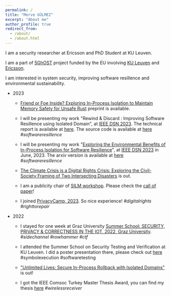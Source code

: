 ```yaml
---
permalink: /
title: "Merve GÜLMEZ"
excerpt: "About me"
author_profile: true
redirect_from: 
  - /about/
  - /about.html
---
```




I am a security researcher at Ericsson and PhD Student at KU Leuven. 

I am a part of [5GhOST](https://5ghosts.eu/) project funded by the EU involving [KU Leuven](https://www.kuleuven.be/kuleuven/) and [Ericsson](https://www.ericsson.com/en). 

I am interested in system security, improving software resillence and environmental sustainability.  


* 2023
  * [Friend or Foe Inside? Exploring In-Process Isolation to Maintain Memory Safety for Unsafe Rust](https://arxiv.org/pdf/2306.08127.pdf) preprint is available. 
  * I will be presenting my work "Rewind & Discard : Improving Software Resillence using Isolated Domain", at [IEEE DSN 2023](https://dsn2023.dei.uc.pt/). The technical report is available at [here](https://arxiv.org/pdf/2205.03205.pdf). The source code is available at [here](https://secure-rewind-and-discard.github.io/) *#softwareresillence*

  * I will be presenting my work "[Exploring the Environmental Benefits of In-Process
Isolation for Software Resilience](https://arxiv.org/pdf/2306.02131.pdf)", at [IEEE DSN 2023](https://dsn2023.dei.uc.pt/) in June, 2023. The arxiv version is available at [here](https://arxiv.org/pdf/2306.02131.pdf) *#softwareresillence*

  * [The Climate Crisis is a Digital Rights Crisis: Exploring the Civil-Society Framing of Two Intersecting Disasters](https://limits.pubpub.org/pub/8544yai8/release/1) is out. 

  * I am a publicity chair of [SILM workshop](https://silm-workshop.github.io/). Please check the [call of paper](https://silm-workshop.github.io/cfp/)! 

  * I joined [PrivacyCamp, 2023](https://privacycamp.eu/workshop-the-climate-crisis-is-a-key-digital-rights-issue/). So nice experience! *#digitalrights #righttorepair*

* 2022
  * I stayed for one week at Graz University [Summer School: SECURITY, PRIVACY & CORRECTNESS IN THE IOT, 2022, Graz University](https://securityweek.at/2022/). *#sidechannel #rowhammer #ctf*
  *  I attended the Summer School on Security Testing and Verification at KU Leuven. I did a poster presentation there, please check out [here](../files/SDROB_Poster-E-5CG2171BCR.pdf) #symbolexecution #softwaretesting
  * ["Unlimited Lives: Secure In-Process Rollback with Isolated Domains"](https://arxiv.org/pdf/2205.03205.pdf) is out! 

  * I got the IEEE Comsoc Turkey Master Thesis Award, you can find my thesis [here](../files/master_thesis) *#wirelessreceiver*




